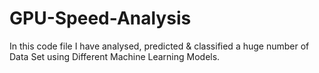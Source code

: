 # GPU-Speed-Analysis
In this code file I have analysed, predicted &amp; classified a huge number of Data Set using Different Machine Learning Models.
